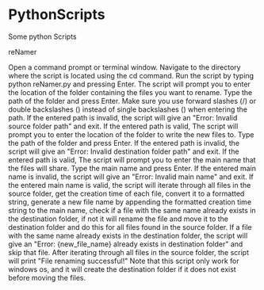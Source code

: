 # PythonScripts
Some python Scripts


reNamer

Open a command prompt or terminal window.
Navigate to the directory where the script is located using the cd command.
Run the script by typing python reNamer.py and pressing Enter.
The script will prompt you to enter the location of the folder containing the files you want to rename. Type the path of the folder and press Enter. Make sure you use forward slashes (/) or double backslashes (\) instead of single backslashes () when entering the path.
If the entered path is invalid, the script will give an "Error: Invalid source folder path" and exit.
If the entered path is valid, The script will prompt you to enter the location of the folder to write the new files to. Type the path of the folder and press Enter.
If the entered path is invalid, the script will give an "Error: Invalid destination folder path" and exit.
If the entered path is valid, The script will prompt you to enter the main name that the files will share. Type the main name and press Enter.
If the entered main name is invalid, the script will give an "Error: Invalid main name" and exit.
If the entered main name is valid, the script will iterate through all files in the source folder, get the creation time of each file, convert it to a formatted string, generate a new file name by appending the formatted creation time string to the main name, check if a file with the same name already exists in the destination folder, if not it will rename the file and move it to the destination folder and do this for all files found in the source folder.
If a file with the same name already exists in the destination folder, the script will give an "Error: {new_file_name} already exists in destination folder" and skip that file.
After iterating through all files in the source folder, the script will print "File renaming successful!"
Note that this script only work for windows os, and it will create the destination folder if it does not exist before moving the files.
